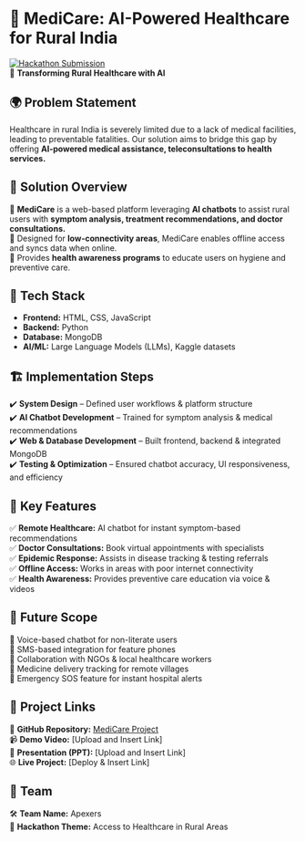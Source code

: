 # 📌 MediCare: AI-Powered Healthcare for Rural India  

[![Hackathon Submission](https://img.shields.io/badge/Hackathon-Submission-blue)](https://github.com/shivraj110504/aiXplain)  
🚀 **Transforming Rural Healthcare with AI**  

## 🌍 Problem Statement  
Healthcare in rural India is severely limited due to a lack of medical facilities, leading to preventable fatalities. Our solution aims to bridge this gap by offering **AI-powered medical assistance, teleconsultations to health services.**  

## 🎯 Solution Overview  
🔹 **MediCare** is a web-based platform leveraging **AI chatbots** to assist rural users with **symptom analysis, treatment recommendations, and doctor consultations.**  
🔹 Designed for **low-connectivity areas**, MediCare enables offline access and syncs data when online.  
🔹 Provides **health awareness programs** to educate users on hygiene and preventive care.  

## 🔧 Tech Stack  
- **Frontend:** HTML, CSS, JavaScript  
- **Backend:** Python  
- **Database:** MongoDB  
- **AI/ML:** Large Language Models (LLMs), Kaggle datasets  

## 🏗️ Implementation Steps  
✔️ **System Design** – Defined user workflows & platform structure  
✔️ **AI Chatbot Development** – Trained for symptom analysis & medical recommendations  
✔️ **Web & Database Development** – Built frontend, backend & integrated MongoDB  
✔️ **Testing & Optimization** – Ensured chatbot accuracy, UI responsiveness, and efficiency  

## 🌟 Key Features  
✅ **Remote Healthcare:** AI chatbot for instant symptom-based recommendations  
✅ **Doctor Consultations:** Book virtual appointments with specialists  
✅ **Epidemic Response:** Assists in disease tracking & testing referrals  
✅ **Offline Access:** Works in areas with poor internet connectivity  
✅ **Health Awareness:** Provides preventive care education via voice & videos  

## 🚀 Future Scope  
🔹 Voice-based chatbot for non-literate users  
🔹 SMS-based integration for feature phones  
🔹 Collaboration with NGOs & local healthcare workers  
🔹 Medicine delivery tracking for remote villages  
🔹 Emergency SOS feature for instant hospital alerts  

## 📂 Project Links  
🔗 **GitHub Repository:** [MediCare Project](https://github.com/shivraj110504/aiXplain)  
📹 **Demo Video:** [Upload and Insert Link]  
📑 **Presentation (PPT):** [Upload and Insert Link]  
🌐 **Live Project:** [Deploy & Insert Link]  

## 👥 Team  
🛠 **Team Name:** Apexers  
🎯 **Hackathon Theme:** Access to Healthcare in Rural Areas  
